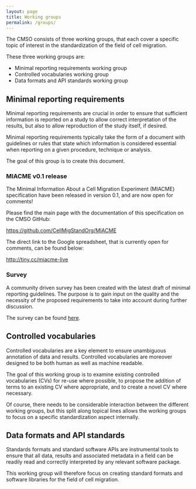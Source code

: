 ```yaml
---
layout: page
title: Working groups
permalink: /groups/
---
```


The CMSO consists of three working groups, that each cover a specific topic of
interest in the standardization of the field of cell migration.

These three working groups are:

- Minimal reporting requirements working group
- Controlled vocabularies working group
- Data formats and API standards working group

## Minimal reporting requirements

Minimal reporting requirements are crucial in order to ensure that sufficient
information is reported on a study to allow correct interpretation of the
results, but also to allow reproduction of the study itself, if desired.

Minimal reporting requirements typically take the form of a document with
guidelines or rules that state which information is considered essential when
reporting on a given procedure, technique or analysis.

The goal of this group is to create this document.

### MIACME v0.1 release

The Minimal Information About a Cell Migration Experiment (MIACME) 
specification have been released in version 0.1, and are now open for comments!

Please find the main page with the documentation of this specification on the 
CMSO GitHub:

https://github.com/CellMigStandOrg/MIACME

The direct link to the Google spreadsheet, that is currently open for 
comments, can be found below:

http://tiny.cc/miacme-live

### Survey

A community driven survey has been created with the latest draft of minimal 
reporting guidelines. The purpose is to gain input on the quality and the
necessity of the proposed requirements to take into account during further
discussion.

The survey can be found [here](https://goo.gl/3YlAu1).

## Controlled vocabularies

Controlled vocabularies are a key element to ensure unambiguous annotation of
data and results. Controlled vocabularies are moreover designed to be both
human as well as machine readable.

The goal of this working group is to examine existing controlled vocabularies
(CVs) for re-use where possible, to propose the addition of terms to an
existing CV where appropriate, and to create a novel CV where necessary.


Of course, there needs to be considerable interaction between the different
working groups, but this split along topical lines allows the working groups
to focus on a specific standardization aspect internally.

## Data formats and API standards 

Standards formats and standard software APIs are instrumental tools to ensure
that all data, results and associated metadata in a field can be readily read
and correctly interpreted by any relevant software package.

This working group will therefore focus on creating standard formats and
software libraries for the field of cell migration.
